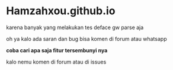 # Hamzahxou.github.io
<p>karena banyak yang melakukan tes deface gw parse aja</p>
<p>oh ya kalo ada saran dan bug bisa komen di forum atau whatsapp</p>


<b>coba cari apa saja fitur tersembunyi nya</b>
<p>kalo nemu komen di forum atau di issues</p>
 
